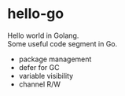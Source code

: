 # hello-go
Hello world in Golang.  
Some useful code segment in Go.

- package management 
- defer for GC
- variable visibility 
- channel R/W

